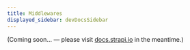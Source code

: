 ```yaml
---
title: Middlewares
displayed_sidebar: devDocsSidebar
---
```


(Coming soon… — please visit [docs.strapi.io](https://docs.strapi.io/developer-docs/latest/setup-deployment-guides/configurations/required/middlewares.html) in the meantime.)
